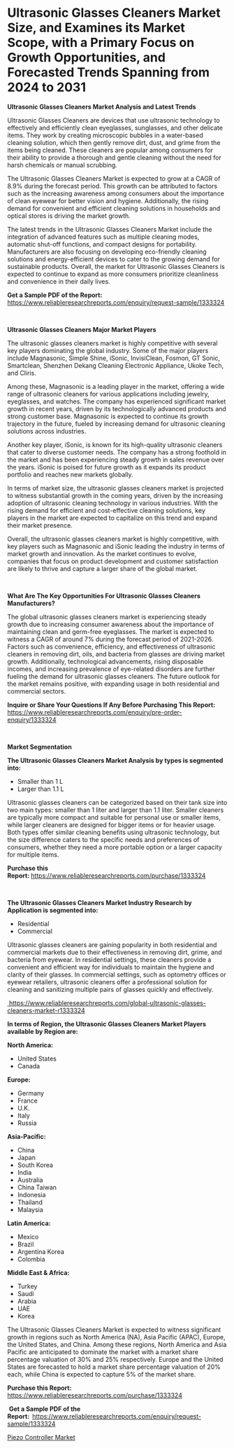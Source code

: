 <p><h1>Ultrasonic Glasses Cleaners Market Size, and Examines its Market Scope, with a Primary Focus on Growth Opportunities, and Forecasted Trends Spanning from 2024 to 2031</h1></p><p><strong>Ultrasonic Glasses Cleaners Market Analysis and Latest Trends</strong></p>
<p><p>Ultrasonic Glasses Cleaners are devices that use ultrasonic technology to effectively and efficiently clean eyeglasses, sunglasses, and other delicate items. They work by creating microscopic bubbles in a water-based cleaning solution, which then gently remove dirt, dust, and grime from the items being cleaned. These cleaners are popular among consumers for their ability to provide a thorough and gentle cleaning without the need for harsh chemicals or manual scrubbing.</p><p>The Ultrasonic Glasses Cleaners Market is expected to grow at a CAGR of 8.9% during the forecast period. This growth can be attributed to factors such as the increasing awareness among consumers about the importance of clean eyewear for better vision and hygiene. Additionally, the rising demand for convenient and efficient cleaning solutions in households and optical stores is driving the market growth.</p><p>The latest trends in the Ultrasonic Glasses Cleaners Market include the integration of advanced features such as multiple cleaning modes, automatic shut-off functions, and compact designs for portability. Manufacturers are also focusing on developing eco-friendly cleaning solutions and energy-efficient devices to cater to the growing demand for sustainable products. Overall, the market for Ultrasonic Glasses Cleaners is expected to continue to expand as more consumers prioritize cleanliness and convenience in their daily lives.</p></p>
<p><strong>Get a Sample PDF of the Report:&nbsp;</strong> <a href="https://www.reliableresearchreports.com/enquiry/request-sample/1333324">https://www.reliableresearchreports.com/enquiry/request-sample/1333324</a></p>
<p>&nbsp;</p>
<p><strong>Ultrasonic Glasses Cleaners Major Market Players</strong></p>
<p><p>The ultrasonic glasses cleaners market is highly competitive with several key players dominating the global industry. Some of the major players include Magnasonic, Simple Shine, iSonic, InvisiClean, Fosmon, GT Sonic, Smartclean, Shenzhen Dekang Cleaning Electronic Appliance, Ukoke Tech, and Cliris.</p><p>Among these, Magnasonic is a leading player in the market, offering a wide range of ultrasonic cleaners for various applications including jewelry, eyeglasses, and watches. The company has experienced significant market growth in recent years, driven by its technologically advanced products and strong customer base. Magnasonic is expected to continue its growth trajectory in the future, fueled by increasing demand for ultrasonic cleaning solutions across industries.</p><p>Another key player, iSonic, is known for its high-quality ultrasonic cleaners that cater to diverse customer needs. The company has a strong foothold in the market and has been experiencing steady growth in sales revenue over the years. iSonic is poised for future growth as it expands its product portfolio and reaches new markets globally.</p><p>In terms of market size, the ultrasonic glasses cleaners market is projected to witness substantial growth in the coming years, driven by the increasing adoption of ultrasonic cleaning technology in various industries. With the rising demand for efficient and cost-effective cleaning solutions, key players in the market are expected to capitalize on this trend and expand their market presence.</p><p>Overall, the ultrasonic glasses cleaners market is highly competitive, with key players such as Magnasonic and iSonic leading the industry in terms of market growth and innovation. As the market continues to evolve, companies that focus on product development and customer satisfaction are likely to thrive and capture a larger share of the global market.</p></p>
<p>&nbsp;</p>
<p><strong>What Are The Key Opportunities For Ultrasonic Glasses Cleaners Manufacturers?</strong></p>
<p><p>The global ultrasonic glasses cleaners market is experiencing steady growth due to increasing consumer awareness about the importance of maintaining clean and germ-free eyeglasses. The market is expected to witness a CAGR of around 7% during the forecast period of 2021-2026. Factors such as convenience, efficiency, and effectiveness of ultrasonic cleaners in removing dirt, oils, and bacteria from glasses are driving market growth. Additionally, technological advancements, rising disposable incomes, and increasing prevalence of eye-related disorders are further fueling the demand for ultrasonic glasses cleaners. The future outlook for the market remains positive, with expanding usage in both residential and commercial sectors.</p></p>
<p><strong>Inquire or Share Your Questions If Any Before Purchasing This Report:</strong> <a href="https://www.reliableresearchreports.com/enquiry/pre-order-enquiry/1333324">https://www.reliableresearchreports.com/enquiry/pre-order-enquiry/1333324</a></p>
<p>&nbsp;</p>
<p><strong>Market Segmentation</strong></p>
<p><strong>The Ultrasonic Glasses Cleaners Market Analysis by types is segmented into:</strong></p>
<p><ul><li>Smaller than 1 L</li><li>Larger than 1.1 L</li></ul></p>
<p><p>Ultrasonic glasses cleaners can be categorized based on their tank size into two main types: smaller than 1 liter and larger than 1.1 liter. Smaller cleaners are typically more compact and suitable for personal use or smaller items, while larger cleaners are designed for bigger items or for heavier usage. Both types offer similar cleaning benefits using ultrasonic technology, but the size difference caters to the specific needs and preferences of consumers, whether they need a more portable option or a larger capacity for multiple items.</p></p>
<p><strong>Purchase this Report:&nbsp;</strong><a href="https://www.reliableresearchreports.com/purchase/1333324">https://www.reliableresearchreports.com/purchase/1333324</a></p>
<p>&nbsp;</p>
<p><strong>The Ultrasonic Glasses Cleaners Market Industry Research by Application is segmented into:</strong></p>
<p><ul><li>Residential</li><li>Commercial</li></ul></p>
<p><p>Ultrasonic glasses cleaners are gaining popularity in both residential and commercial markets due to their effectiveness in removing dirt, grime, and bacteria from eyewear. In residential settings, these cleaners provide a convenient and efficient way for individuals to maintain the hygiene and clarity of their glasses. In commercial settings, such as optometry offices or eyewear retailers, ultrasonic cleaners offer a professional solution for cleaning and sanitizing multiple pairs of glasses quickly and effectively.</p></p>
<p><a href="https://www.reliableresearchreports.com/global-ultrasonic-glasses-cleaners-market-r1333324">&nbsp;https://www.reliableresearchreports.com/global-ultrasonic-glasses-cleaners-market-r1333324</a></p>
<p><strong>In terms of Region, the Ultrasonic Glasses Cleaners Market Players available by Region are:</strong></p>
<p>
    <p> <strong> North America: </strong>
        <ul>
            <li>United States</li>
            <li>Canada</li>
        </ul>
        </p> 
    <p> <strong> Europe: </strong>
        <ul>
            <li>Germany</li>
            <li>France</li>
            <li>U.K.</li>
            <li>Italy</li>
            <li>Russia</li>
        </ul>
        </p> 
    <p> <strong> Asia-Pacific: </strong>
        <ul>
            <li>China</li>
            <li>Japan</li>
            <li>South Korea</li>
            <li>India</li>
            <li>Australia</li>
            <li>China Taiwan</li>
            <li>Indonesia</li>
            <li>Thailand</li>
            <li>Malaysia</li>
        </ul>
        </p> 
    <p> <strong> Latin America: </strong>
        <ul>
            <li>Mexico</li>
            <li>Brazil</li>
            <li>Argentina Korea</li>
            <li>Colombia</li>
        </ul>
        </p> 
    <p> <strong> Middle East & Africa: </strong>
        <ul>
            <li>Turkey</li>
            <li>Saudi</li>
            <li>Arabia</li>
            <li>UAE</li>
            <li>Korea</li>
        </ul>
    </p>
    </p>
<p><p>The Ultrasonic Glasses Cleaners Market is expected to witness significant growth in regions such as North America (NA), Asia Pacific (APAC), Europe, the United States, and China. Among these regions, North America and Asia Pacific are anticipated to dominate the market with a market share percentage valuation of 30% and 25% respectively. Europe and the United States are forecasted to hold a market share percentage valuation of 20% each, while China is expected to capture 5% of the market share.</p></p>
<p><strong>Purchase this Report: </strong><a href="https://www.reliableresearchreports.com/purchase/1333324">https://www.reliableresearchreports.com/purchase/1333324</a></p>
<p>&nbsp;<strong>Get a Sample PDF of the Report:&nbsp;&nbsp;</strong><a href="https://www.reliableresearchreports.com/enquiry/request-sample/1333324">https://www.reliableresearchreports.com/enquiry/request-sample/1333324</a></p>
<p><strong></strong></p>
<p><p><a href="https://issuu.com/reportprime-2/docs/piezo-controller-market-size-2030.pptx">Piezo Controller Market</a></p></p>